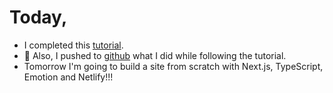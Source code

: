# Today,

- I completed this [tutorial](https://egghead.io/courses/practical-advanced-typescript).
- 🚀 Also, I pushed to [github](https://github.com/nurcinozer/egghead-tutorial-03) what I did while following the tutorial.
- Tomorrow I'm going to build a site from scratch with Next.js, TypeScript, Emotion and Netlify!!!
